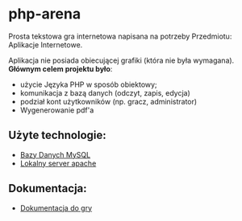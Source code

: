 # php-arena

Prosta tekstowa gra internetowa napisana na potrzeby Przedmiotu: Aplikacje Internetowe.

Aplikacja nie posiada obiecującej grafiki (która nie była wymagana). **Głównym celem projektu było**: 
- użycie Języka PHP w sposób obiektowy;
- komunikacja z bazą danych (odczyt, zapis, edycja)
- podział kont użytkowników (np. gracz, administrator)
- Wygenerowanie pdf'a

## Użyte technologie:
- [Bazy Danych MySQL](https://www.mysql.com/)
- [Lokalny server apache](https://www.apachefriends.org/pl/index.html)

## Dokumentacja:
- [Dokumentacja do gry](https://github.com/pawelbabiuch/php-arena/blob/master/Dokumentacja/Dokumentacja.pdf)
